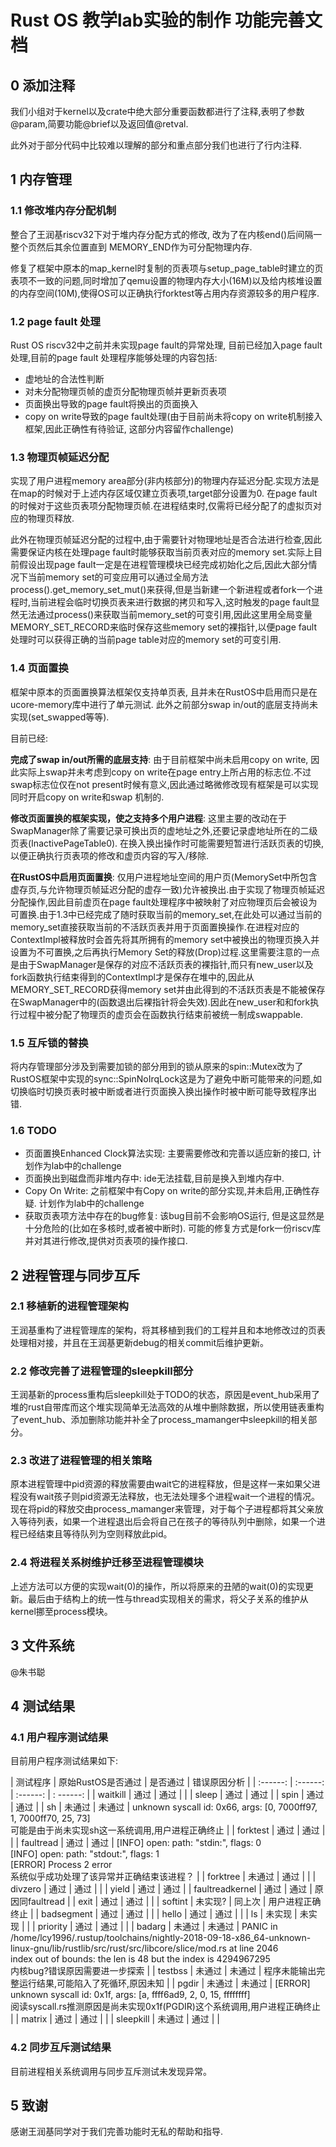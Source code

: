 # Rust OS 教学lab实验的制作 功能完善文档
## 0 添加注释
我们小组对于kernel以及crate中绝大部分重要函数都进行了注释,表明了参数@param,简要功能@brief以及返回值@retval.

此外对于部分代码中比较难以理解的部分和重点部分我们也进行了行内注释.

## 1 内存管理
### 1.1 修改堆内存分配机制
整合了王润基riscv32下对于堆内存分配方式的修改, 改为了在内核end()后间隔一整个页然后其余位置直到
MEMORY_END作为可分配物理内存.

修复了框架中原本的map_kernel时复制的页表项与setup_page_table时建立的页表项不一致的问题,同时增加了qemu设置的物理内存大小(16M)以及给内核堆设置的内存空间(10M),使得OS可以正确执行forktest等占用内存资源较多的用户程序.

### 1.2 page fault 处理
Rust OS riscv32中之前并未实现page fault的异常处理, 目前已经加入page fault处理,目前的page fault 处理程序能够处理的内容包括:
* 虚地址的合法性判断
* 对未分配物理页帧的虚页分配物理页帧并更新页表项
* 页面换出导致的page fault将换出的页面换入
* copy on write导致的page fault处理(由于目前尚未将copy on write机制接入框架,因此正确性有待验证, 这部分内容留作challenge)

### 1.3 物理页帧延迟分配
实现了用户进程memory area部分(非内核部分)的物理内存延迟分配.实现方法是在map的时候对于上述内存区域仅建立页表项,target部分设置为0. 在page fault的时候对于这些页表项分配物理页帧.在进程结束时,仅需将已经分配了的虚拟页对应的物理页释放.

此外在物理页帧延迟分配的过程中,由于需要针对物理地址是否合法进行检查,因此需要保证内核在处理page fault时能够获取当前页表对应的memory set.实际上目前假设出现page fault一定是在进程管理模块已经完成初始化之后,因此大部分情况下当前memory set的可变应用可以通过全局方法process().get_memory_set_mut()来获得,但是当新建一个新进程或者fork一个进程时,当前进程会临时切换页表来进行数据的拷贝和写入,这时触发的page fault显然无法通过process()来获取当前memory_set的可变引用,因此这里用全局变量MEMORY_SET_RECORD来临时保存这些memory set的裸指针,以便page fault处理时可以获得正确的当前page table对应的memory set的可变引用.

### 1.4 页面置换
框架中原本的页面置换算法框架仅支持单页表, 且并未在RustOS中启用而只是在ucore-memory库中进行了单元测试. 此外之前部分swap in/out的底层支持尚未实现(set_swapped等等).

目前已经:

**完成了swap in/out所需的底层支持**: 由于目前框架中尚未启用copy on write, 因此实际上swap并未考虑到copy on write在page entry上所占用的标志位.不过swap标志位仅在not present时候有意义,因此通过略微修改现有框架是可以实现同时开启copy on write和swap 机制的.

**修改页面置换的框架实现，使之支持多个用户进程**: 这里主要的改动在于SwapManager除了需要记录可换出页的虚地址之外,还要记录虚地址所在的二级页表(InactivePageTable0). 在换入换出操作时可能需要短暂进行活跃页表的切换,以便正确执行页表项的修改和虚页内容的写入/移除.

**在RustOS中启用页面置换**: 仅用户进程地址空间的用户页(MemorySet中所包含虚存页,与允许物理页帧延迟分配的虚存一致)允许被换出.由于实现了物理页帧延迟分配操作,因此目前虚页在page fault处理程序中被映射了对应物理页后会被设为可置换.由于1.3中已经完成了随时获取当前的memory_set,在此处可以通过当前的memory_set直接获取当前的不活跃页表并用于页面置换操作.在进程对应的ContextImpl被释放时会首先将其所拥有的memory set中被换出的物理页换入并设置为不可置换,之后再执行Memory Set的释放(Drop)过程.这里需要注意的一点是由于SwapManager是保存的对应不活跃页表的裸指针,而只有new_user以及fork函数执行结束得到的ContextImpl才是保存在堆中的,因此从MEMORY_SET_RECORD获得memory set并由此得到的不活跃页表是不能被保存在SwapManager中的(函数退出后裸指针将会失效).因此在new_user和和fork执行过程中被分配了物理页的虚页会在函数执行结束前被统一制成swappable.

### 1.5 互斥锁的替换
将内存管理部分涉及到需要加锁的部分用到的锁从原来的spin::Mutex改为了RustOS框架中实现的sync::SpinNoIrqLock这是为了避免中断可能带来的问题,如切换临时切换页表时被中断或者进行页面换入换出操作时被中断可能导致程序出错.

### 1.6 TODO
* 页面置换Enhanced Clock算法实现: 主要需要修改和完善以适应新的接口, 计划作为lab中的challenge
* 页面换出到磁盘而非堆内存中: ide无法挂载,目前是换入到堆内存中.
* Copy On Write: 之前框架中有Copy on write的部分实现,并未启用,正确性存疑. 计划作为lab中的challenge
* 获取页表项方法中存在的bug修复: 该bug目前不会影响OS运行, 但是这显然是十分危险的(比如在多核时,或者被中断时). 可能的修复方式是fork一份riscv库并对其进行修改,提供对页表项的操作接口.

## 2 进程管理与同步互斥
### 2.1 移植新的进程管理架构
王润基重构了进程管理库的架构，将其移植到我们的工程并且和本地修改过的页表处理相对接，并且在王润基更新debug的相关commit后维护更新。
### 2.2 修改完善了进程管理的sleepkill部分
王润基新的process重构后sleepkill处于TODO的状态，原因是event_hub采用了堆的rust自带库而这个堆实现简单无法高效的从堆中删除数据，所以使用链表重构了event_hub、添加删除功能并补全了process_mamanger中sleepkill的相关部分。
### 2.3 改进了进程管理的相关策略
原本进程管理中pid资源的释放需要由wait它的进程释放，但是这样一来如果父进程没有wait孩子则pid资源无法释放，也无法处理多个进程wait一个进程的情况。现在将pid的释放交由process_mamanger来管理，对于每个子进程都将其父亲放入等待列表，如果一个进程退出后会将自己在孩子的等待队列中删除，如果一个进程已经结束且等待队列为空则释放此pid。
### 2.4 将进程关系树维护迁移至进程管理模块
上述方法可以方便的实现wait(0)的操作，所以将原来的丑陋的wait(0)的实现更新。最后由于结构上的统一性与thread实现相关的需求，将父子关系的维护从kernel挪至process模块。
## 3 文件系统
@朱书聪

## 4 测试结果
### 4.1 用户程序测试结果
目前用户程序测试结果如下:

| 测试程序 | 原始RustOS是否通过 | 是否通过 | 错误原因分析 |
| :------: | :------: | :------: | : ------: |
| waitkill | 通过 | 通过 |  |
| sleep | 通过 | 通过 |
| spin | 通过 | 通过 |
| sh | 未通过 | 未通过 | unknown syscall id: 0x66, args: [0, 7000ff97, 1, 7000ff70, 25, 73] <br> 可能是由于尚未实现sh这一系统调用,用户进程正确终止 |
| forktest | 通过 | 通过 |  |
| faultread | 通过 | 通过 | [INFO] open: path: "stdin:", flags: 0 <br>[INFO] open: path: "stdout:", flags: 1 <br>[ERROR] Process 2 error <br> 系统似乎成功处理了该异常并正确结束该进程？ |
| forktree | 未通过 | 通过 |  |
| divzero | 通过 | 通过 |  |
| yield | 通过 | 通过 |
| faultreadkernel | 通过 | 通过 | 原因同faultread |
| exit | 通过 | 通过 |   |
| softint | 未实现? | 同上次 | 用户进程正确终止 |
| badsegment | 通过 | 通过 |  |
| hello | 通过 | 通过 |  |
| ls | 未实现 | 未实现 |  |
| priority | 通过 | 通过 |  |
| badarg | 未通过 | 未通过 | PANIC in /home/lcy1996/.rustup/toolchains/nightly-2018-09-18-x86_64-unknown-linux-gnu/lib/rustlib/src/rust/src/libcore/slice/mod.rs at line 2046 <br> index out of bounds: the len is 48 but the index is 4294967295 <br> 内核bug?错误原因需要进一步探索 |
| testbss | 未通过 | 未通过 | 程序未能输出完整运行结果,可能陷入了死循环,原因未知 |
| pgdir | 未通过 | 未通过 | [ERROR] unknown syscall id: 0x1f, args: [a, ffff6ad9, 2, 0, 15, ffffffff] <br> 阅读syscall.rs推测原因是尚未实现0x1f(PGDIR)这个系统调用,用户进程正确终止 |
| matrix | 通过 | 通过 |  |
| sleepkill | 未通过 | 通过 |  |

### 4.2 同步互斥测试结果
目前进程相关系统调用与同步互斥测试未发现异常。

## 5 致谢
感谢王润基同学对于我们完善功能时无私的帮助和指导.


